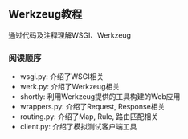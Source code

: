 ## Werkzeug教程
通过代码及注释理解WSGI、Werkzeug

### 阅读顺序
- wsgi.py: 介绍了WSGI相关
- werk.py: 介绍了Werkzeug相关
- shortly: 利用Werkzeug提供的工具构建的Web应用
- wrappers.py: 介绍了Request, Response相关
- routing.py: 介绍了Map, Rule, 路由匹配相关
- client.py: 介绍了模拟测试客户端工具

